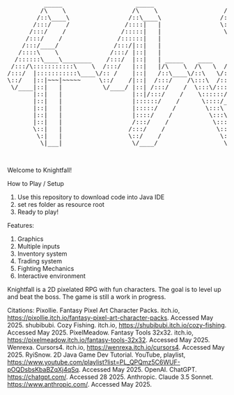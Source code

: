 <pre>

          _____                    _____                    _____                    _____                    _____                _____                    _____                    _____                    _____            _____  
         /\    \                  /\    \                  /\    \                  /\    \                  /\    \              /\    \                  /\    \                  /\    \                  /\    \          /\    \ 
        /::\____\                /::\____\                /::\    \                /::\    \                /::\____\            /::\    \                /::\    \                /::\    \                /::\____\        /::\____\
       /:::/    /               /::::|   |                \:::\    \              /::::\    \              /:::/    /            \:::\    \              /::::\    \              /::::\    \              /:::/    /       /:::/    /
      /:::/    /               /:::::|   |                 \:::\    \            /::::::\    \            /:::/    /              \:::\    \            /::::::\    \            /::::::\    \            /:::/    /       /:::/    / 
     /:::/    /               /::::::|   |                  \:::\    \          /:::/\:::\    \          /:::/    /                \:::\    \          /:::/\:::\    \          /:::/\:::\    \          /:::/    /       /:::/    /  
    /:::/____/               /:::/|::|   |                   \:::\    \        /:::/  \:::\    \        /:::/____/                  \:::\    \        /:::/__\:::\    \        /:::/__\:::\    \        /:::/    /       /:::/    /   
   /::::\    \              /:::/ |::|   |                   /::::\    \      /:::/    \:::\    \      /::::\    \                  /::::\    \      /::::\   \:::\    \      /::::\   \:::\    \      /:::/    /       /:::/    /    
  /::::::\____\________    /:::/  |::|   | _____    ____    /::::::\    \    /:::/    / \:::\    \    /::::::\    \   _____        /::::::\    \    /::::::\   \:::\    \    /::::::\   \:::\    \    /:::/    /       /:::/    /     
 /:::/\:::::::::::\    \  /:::/   |::|   |/\    \  /\   \  /:::/\:::\    \  /:::/    /   \:::\ ___\  /:::/\:::\    \ /\    \      /:::/\:::\    \  /:::/\:::\   \:::\    \  /:::/\:::\   \:::\    \  /:::/    /       /:::/    /      
/:::/  |:::::::::::\____\/:: /    |::|   /::\____\/::\   \/:::/  \:::\____\/:::/____/  ___\:::|    |/:::/  \:::\    /::\____\    /:::/  \:::\____\/:::/  \:::\   \:::\____\/:::/  \:::\   \:::\____\/:::/____/       /:::/____/       
\::/   |::|~~~|~~~~~     \::/    /|::|  /:::/    /\:::\  /:::/    \::/    /\:::\    \ /\  /:::|____|\::/    \:::\  /:::/    /   /:::/    \::/    /\::/    \:::\   \::/    /\::/    \:::\  /:::/    /\:::\    \       \:::\    \       
 \/____|::|   |           \/____/ |::| /:::/    /  \:::\/:::/    / \/____/  \:::\    /::\ \::/    /  \/____/ \:::\/:::/    /   /:::/    / \/____/  \/____/ \:::\   \/____/  \/____/ \:::\/:::/    /  \:::\    \       \:::\    \      
       |::|   |                   |::|/:::/    /    \::::::/    /            \:::\   \:::\ \/____/            \::::::/    /   /:::/    /                    \:::\    \               \::::::/    /    \:::\    \       \:::\    \     
       |::|   |                   |::::::/    /      \::::/____/              \:::\   \:::\____\               \::::/    /   /:::/    /                      \:::\____\               \::::/    /      \:::\    \       \:::\    \    
       |::|   |                   |:::::/    /        \:::\    \               \:::\  /:::/    /               /:::/    /    \::/    /                        \::/    /               /:::/    /        \:::\    \       \:::\    \   
       |::|   |                   |::::/    /          \:::\    \               \:::\/:::/    /               /:::/    /      \/____/                          \/____/               /:::/    /          \:::\    \       \:::\    \  
       |::|   |                   /:::/    /            \:::\    \               \::::::/    /               /:::/    /                                                             /:::/    /            \:::\    \       \:::\    \ 
       \::|   |                  /:::/    /              \:::\____\               \::::/    /               /:::/    /                                                             /:::/    /              \:::\____\       \:::\____\
        \:|   |                  \::/    /                \::/    /                \::/____/                \::/    /                                                              \::/    /                \::/    /        \::/    /
         \|___|                   \/____/                  \/____/                                           \/____/                                                                \/____/                  \/____/          \/____/ 
                                                                                                                                                                                                                                      

</pre>

Welcome to Knightfall!

How to Play / Setup
1. Use this repository to download code into Java IDE
2. set res folder as resource root
3. Ready to play!

Features:

1. Graphics
2. Multiple inputs
3. Inventory system
4. Trading system
5. Fighting Mechanics
6. Interactive environment

Knightfall is a 2D pixelated RPG with fun characters. The goal is to level up and beat the boss. The game is still a work in progress.

Citations:
Pixollie. Fantasy Pixel Art Character Packs. itch.io, https://pixollie.itch.io/fantasy-pixel-art-character-packs. Accessed May 2025.
shubibubi. Cozy Fishing. itch.io, https://shubibubi.itch.io/cozy-fishing. Accessed May 2025.
PixelMeadow. Fantasy Tools 32x32. itch.io, https://pixelmeadow.itch.io/fantasy-tools-32x32. Accessed May 2025.
Wenrexa. Cursors4. itch.io, https://wenrexa.itch.io/cursors4. Accessed May 2025.
RyiSnow. 2D Java Game Dev Tutorial. YouTube, playlist, https://www.youtube.com/playlist?list=PL_QPQmz5C6WUF-pOQDsbsKbaBZqXj4qSq. Accessed May 2025.
OpenAI. ChatGPT. https://chatgpt.com/. Accessed 28 2025.
Anthropic. Claude 3.5 Sonnet. https://www.anthropic.com/. Accessed May 2025.
